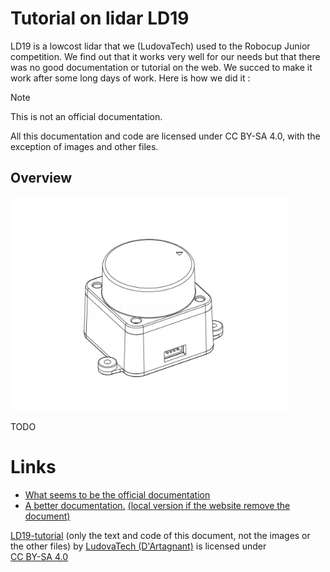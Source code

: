 # Tutorial on lidar LD19
LD19 is a lowcost lidar that we (LudovaTech) used to the Robocup Junior competition. We find out that it works very well for our needs but that there was no good documentation or tutorial on the web. We succed to make it work after some long days of work. Here is how we did it :

> [!NOTE]
> This is not an official documentation.
>
> All this documentation and code are licensed under CC BY-SA 4.0, with the exception of images and other files.

## Overview

![lidar LD19](./images/lidar-LD19.jpg)

TODO

# Links

* [What seems to be the official documentation](https://wiki.youyeetoo.com/en/Lidar/D300)
* [A better documentation.](https://www.elecrow.com/download/product/SLD06360F/LD19_Development%20Manual_V2.3.pdf) [(local version if the website remove the document)](./documents/LD19_Development_Manual_v2.5.pdf)


<p xmlns:cc="http://creativecommons.org/ns#" xmlns:dct="http://purl.org/dc/terms/"><a property="dct:title" rel="cc:attributionURL" href="https://github.com/LudovaTech/lidar-LD19-tutorial">LD19-tutorial</a> (only the text and code of this document, not the images or the other files) by <a rel="cc:attributionURL dct:creator" property="cc:attributionName" href="https://github.com/LudovaTech">LudovaTech (D'Artagnant)</a> is licensed under <a href="https://creativecommons.org/licenses/by-sa/4.0/?ref=chooser-v1" target="_blank" rel="license noopener noreferrer" style="display:inline-block;">CC BY-SA 4.0<img style="height:22px!important;margin-left:3px;vertical-align:text-bottom;" src="https://mirrors.creativecommons.org/presskit/icons/cc.svg?ref=chooser-v1" alt=""><img style="height:22px!important;margin-left:3px;vertical-align:text-bottom;" src="https://mirrors.creativecommons.org/presskit/icons/by.svg?ref=chooser-v1" alt=""><img style="height:22px!important;margin-left:3px;vertical-align:text-bottom;" src="https://mirrors.creativecommons.org/presskit/icons/sa.svg?ref=chooser-v1" alt=""></a></p>